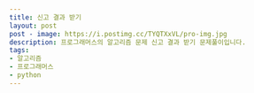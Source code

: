 ```yaml
---
title: 신고 결과 받기
layout: post
post - image: https://i.postimg.cc/TYQTXxVL/pro-img.jpg
description: 프로그래머스의 알고리즘 문제 신고 결과 받기 문제풀이입니다.
tags:
- 알고리즘
- 프로그래머스
- python
---
```

